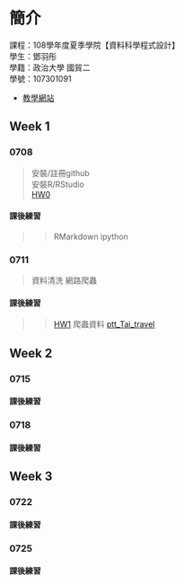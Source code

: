 ﻿# 簡介

課程：108學年度夏季學院【資料科學程式設計】  
學生：鄧羽彤  
學籍：政治大學 國貿二  
學號：107301091  
		
		
* [教學網站](http://peculab.org/)
## Week 1
### 0708
> 安裝/註冊github  
> 安裝R/RStudio  
> [HW0](https://yt-deng.github.io/YT-D/Week%201/0708/HW0)
#### 課後練習
>> RMarkdown
>> ipython
### 0711
> 資料清洗
> 網路爬蟲
#### 課後練習
>> [HW1](https://yt-deng.github.io/YT-D/Week%201/0711/DATA)
>> 爬蟲資料 [ptt_Tai_travel](https://www.ptt.cc/bbs/Tai-travel/index1167.html)
## Week 2
### 0715
#### 課後練習
### 0718
#### 課後練習
## Week 3
### 0722
#### 課後練習
### 0725
#### 課後練習